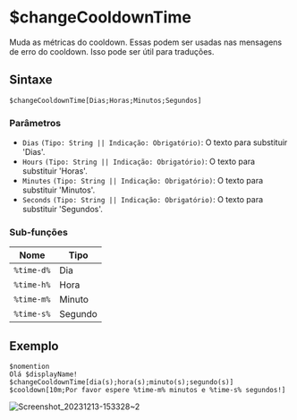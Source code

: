 # $changeCooldownTime
Muda as métricas do cooldown. Essas podem ser usadas nas mensagens de erro do cooldown. Isso pode ser útil para traduções.

## Sintaxe
```
$changeCooldownTime[Dias;Horas;Minutos;Segundos]
```

### Parâmetros
- `Dias` `(Tipo: String || Indicação: Obrigatório)`: O texto para substituir 'Dias'.
- `Hours` `(Tipo: String || Indicação: Obrigatório)`: O texto para substituir 'Horas'.
- `Minutes` `(Tipo: String || Indicação: Obrigatório)`: O texto para substituir 'Minutos'.
- `Seconds` `(Tipo: String || Indicação: Obrigatório)`: O texto para substituir 'Segundos'.

 ### Sub-funções
 
 Nome        | Tipo
------------|---------
`%time-d%`  | Dia
`%time-h%`  | Hora
`%time-m%`  | Minuto
`%time-s%`  | Segundo

## Exemplo
```
$nomention
Olá $displayName!
$changeCooldownTime[dia(s);hora(s);minuto(s);segundo(s)]
$cooldown[10m;Por favor espere %time-m% minutos e %time-s% segundos!]
```
![Screenshot_20231213-153328~2](https://github.com/Kemi-Rawr/bdfd-wiki/assets/111205130/833b260a-8e6e-4d15-a2d8-62ca67cf2118)

